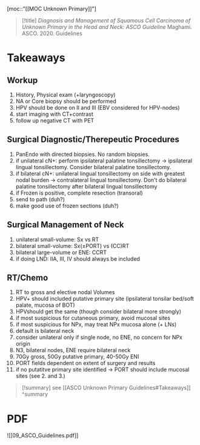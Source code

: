 [moc::"[[MOC Unknown Primary]]"]
>[!title]
>_Diagnosis and Management of Squamous Cell Carcinoma of Unknown Primary in the Head and Neck: ASCO Guideline_
>Maghami. ASCO. 2020. Guidelines

# Takeaways
## Workup
1. History, Physical exam (+laryngoscopy)
2. NA or Core biopsy should be performed
3. HPV should be done on II and III (EBV considered for HPV-nodes)
4. start imaging with CT+contrast
5. follow up negative CT with PET

## Surgical Diagnostic/Therepeutic Procedures
1. PanEndo with directed biopsies. No random biopsies.
2. if unilateral cN+: perform ipsilateral palatine tonsillectomy -> ipsilateral lingual tonsillectomy. Consider bilateral palatine tonsillectomy.
3. if bilateral cN+: unilateral lingual tonsillectomy on side with greatest nodal burden -> contralateral lingual tonsillectomy. Don't do bilateral palatine tonsillectomy after bilateral lingual tonsillectomy
4. if Frozen is positive, complete resection (transoral)
5. send to path (duh?)
6. make good use of frozen sections (duh?)

## Surgical Management of Neck
1. unilateral small-volume: Sx vs RT
2. bilateral small-volume: Sx(±PORT) vs (CC)RT
3. bilateral large-volume or ENE: CCRT
4. if doing LND: IIA, III, IV should always be included

## RT/Chemo
1. RT to gross and elective nodal Volumes
2. HPV+ should included putative primary site (ipsilateral tonsilar bed/soft palate, mucosa of BOT)
3. HPVshould get the same (though consider bilateral more strongly)
4. if most suspicious for cutaneous primary, avoid mucosal sites
5. if most suspicious for NPx, may treat NPx mucosa alone (+ LNs)
6. default is bilateral neck
7. consider unilateral only if single node, no ENE, no concern for NPx origin
8. N3, bilateral nodes, ENE require bilateral neck
9. 70Gy gross, 50Gy putative primary, 40-50Gy ENI
10. PORT fields dependent on extent of surgery and results
11. if no putatitve primary site identified -> PORT should include mucosal sites (see 2. and 3.)

>[!summary]
> see [[ASCO Unknown Primary Guidelines#Takeaways]]
>^summary

# PDF
![[09_ASCO_Guidelines.pdf]]